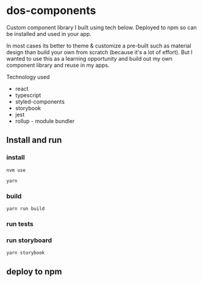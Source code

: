 # dos-components
Custom component library I built using tech below. Deployed to npm so can be installed and used in your app.

In most cases its better to theme & customize a pre-built such as material design than build your own from scratch (because it's a lot of effort). But I wanted to use this as a learning opportunity and build out my own component library and reuse in my apps.

Technology used
* react
* typescript
* styled-components
* storybook
* jest
* rollup - module bundler

## Install and run

### install
`nvm use`

`yarn`

### build
`yarn run build`

### run tests


### run storyboard
`yarn storybook`



## deploy to npm

